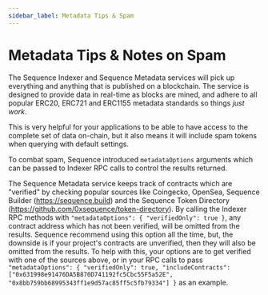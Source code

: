 ```yaml
---
sidebar_label: Metadata Tips & Spam
---
```


# Metadata Tips & Notes on Spam

The Sequence Indexer and Sequence Metadata services will pick up everything and anything
that is published on a blockchain. The service is designed to provide data in real-time
as blocks are mined, and adhere to all popular ERC20, ERC721 and ERC1155 metadata
standards so things *just work*.

This is very helpful for your applications to be able to have access to the complete set of data
on-chain, but it also means it will include spam tokens when querying with default settings.

To combat spam, Sequence introduced `metadataOptions` arguments which can be passed to Indexer RPC
calls to control the results returned.

The Sequence Metadata service keeps track of contracts which are "verified" by checking popular
sources like Coingecko, OpenSea, Sequence Builder (https://sequence.build) and the Sequence Token
Directory (https://github.com/0xsequence/token-directory). By calling the Indexer RPC methods with
`"metadataOptions": { "verifiedOnly": true }`, any contract address which has not been verified, will
be omitted from the results. Sequence recommend using this option all the time, but, the downside is
if your project's contracts are unverified, then they will also be omitted from the results. To help
with this, your options are to get verified with one of the sources above, or in your RPC calls to pass
`"metadataOptions": { "verifiedOnly": true, "includeContracts": ["0x631998e91476DA5B870D741192fc5Cbc55F5a52E", "0x8bb759bb68995343ff1e9d57ac85ff5c5fb79334"] }`
as an example.

